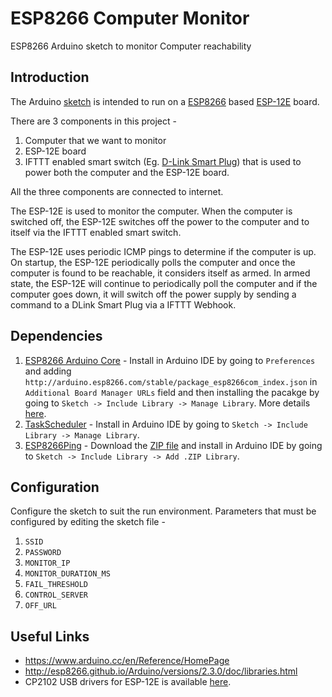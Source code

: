 # ESP8266 Computer Monitor
ESP8266 Arduino sketch to monitor Computer reachability

## Introduction

The Arduino [sketch](https://www.arduino.cc/en/Reference/HomePage) is intended to run on a [ESP8266](http://espressif.com/en/products/hardware/esp8266ex/overview) based [ESP-12E](https://github.com/nodemcu/nodemcu-devkit-v1.0) board.

There are 3 components in this project -
  1. Computer that we want to monitor
  2. ESP-12E board
  3. IFTTT enabled smart switch (Eg. [D-Link Smart Plug](https://ifttt.com/dlink_smart_plug)) that is used to power both the computer and the ESP-12E board.

All the three components are connected to internet.

The ESP-12E is used to monitor the computer. When the computer is switched off, the ESP-12E switches off the power to the computer and to itself via the IFTTT enabled smart switch.

The ESP-12E uses periodic ICMP pings to determine if the computer is up. On startup, the ESP-12E periodically polls the computer and once the computer is found to be reachable, it considers itself as armed. In armed state, the ESP-12E will continue to periodically poll the computer and if the computer goes down, it will switch off the power supply by sending a command to a DLink Smart Plug via a IFTTT Webhook.

## Dependencies

  1. [ESP8266 Arduino Core](https://github.com/esp8266/Arduino) - Install in Arduino IDE by going to `Preferences` and adding `http://arduino.esp8266.com/stable/package_esp8266com_index.json` in `Additional Board Manager URLs` field and then installing the pacakge by going to `Sketch -> Include Library -> Manage Library`. More details [here](http://esp8266.github.io/Arduino/versions/2.3.0/doc/installing.html).
  2. [TaskScheduler](https://github.com/arkhipenko/TaskScheduler) - Install in Arduino IDE by going to `Sketch -> Include Library -> Manage Library`.
  3. [ESP8266Ping](https://github.com/dancol90/ESP8266Ping) - Download the [ZIP file](https://github.com/dancol90/ESP8266Ping/archive/master.zip) and install in Arduino IDE by going to `Sketch -> Include Library -> Add .ZIP Library`.

## Configuration

Configure the sketch to suit the run environment. Parameters that must be configured by editing the sketch file -
 1. `SSID`
 2. `PASSWORD`
 3. `MONITOR_IP`
 4. `MONITOR_DURATION_MS`
 5. `FAIL_THRESHOLD`
 6. `CONTROL_SERVER`
 7. `OFF_URL`

## Useful Links
  - https://www.arduino.cc/en/Reference/HomePage
  - http://esp8266.github.io/Arduino/versions/2.3.0/doc/libraries.html
  - CP2102 USB drivers for ESP-12E is available [here](https://www.silabs.com/products/development-tools/software/usb-to-uart-bridge-vcp-drivers). 
